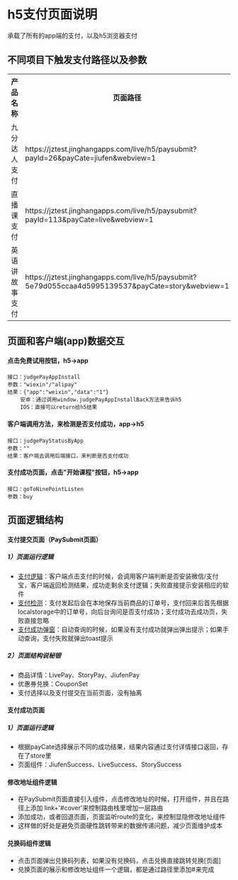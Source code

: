 <!-- 模块大标题 -->
# h5支付页面说明
<!-- 模块说明 -->
承载了所有的app端的支付，以及h5浏览器支付

<!--项目功能模块说明-->
## 不同项目下触发支付路径以及参数
<table>
    <tr>
        <th>产品名称</th>
        <th>页面路径</th>
        <th>传参说明</th>
    </tr>
    <tr>
        <td rowspan='2'>九分达人支付</td>
        <td rowspan='2'>https://jztest.jinghangapps.com/live/h5/paysubmit?payId=26&payCate=jiufen&webview=1</td>
        <td>payId：可以不准，但是必须有</td>
    </tr>
    <tr>
        <td>payCate：jiufen</td>
    </tr>
    <tr>
        <td rowspan='2'>直播课支付</td>
        <td rowspan='2'>https://jztest.jinghangapps.com/live/h5/paysubmit?payId=113&payCate=live&webview=1</td>
        <td>payId：直播课ID</td>
    </tr>
    <tr>
        <td>payCate：live</td>
    </tr>
    <tr>
        <td rowspan='2'>英语讲故事支付</td>
        <td rowspan='2'>https://jztest.jinghangapps.com/live/h5/paysubmit?5e79d055ccaa4d5995139537&payCate=story&webview=1</td>
        <td>payId：故事课程ID</td>
    </tr>
    <tr>
        <td>payCate：story</td>
    </tr>
</table>

<!-- 页面bridge交互说明 -->
## 页面和客户端(app)数据交互
#### 点击免费试用按钮，h5→app
```
接口：judgePayAppInstall
参数："wiexin"/"alipay"
结果：{"app":"weixin","data":"1"}
    安卓：通过调用window.judgePayAppInstallBack方法来告诉h5
    IOS：直接可以return给h5结果
```
#### 客户端调用方法，来检测是否支付成功，app→h5
```
接口：judgePayStatusByApp
参数：""
结果：客户端去调用后端接口，来判断是否支付成功
```
<!-- 页面bridge交互说明 -->
#### 支付成功页面，点击"开始课程"按钮，h5→app
```
接口：goToNinePointListen
参数：buy
```

<!-- 逻辑结构 -->
## 页面逻辑结构
<!-- 单个页面说明 -->
#### 支付提交页面（PaySubmit页面）
##### 1）页面运行逻辑
- [支付逻辑]()：客户端点击支付的时候，会调用客户端判断是否安装微信/支付宝，客户端返回检测结果，成功走剩余支付逻辑；失败直接提示安装相应的软件
- [支付检测]()：支付发起后会在本地保存当前商品的订单号，支付回来后首先根据localstorage中的订单号，向后台询问是否支付成功；支付成功去成功页，失败直接忽略
- [支付成功弹窗]()：自动查询的时候，如果没有支付成功就弹出弹出提示；如果手动查询，支付失败就弹出toast提示
##### 2）页面结构说秘银
- 商品详情：LivePay、StoryPay、JiufenPay
- 优惠券兑换：CouponSet
- 支付选择以及支付提交在当前页面，没有抽离

<!-- 单个页面说明 -->
#### 支付成功页面
##### 1）页面运行逻辑
- 根据payCate选择展示不同的成功结果，结果内容通过支付详情接口返回，存在了store里
- 页面组件：JiufenSuccess、LiveSuccess、StorySuccess

#### 修改地址组件逻辑
- 在PaySubmit页面直接引入组件，点击修改地址的时候，打开组件，并且在路径上添加  link+'#cover'来控制路由栈里增加一层路由
- 添加成功，或者回退页面，页面监听route的变化，来控制显隐修改地址组件
- 这样做的好处是避免页面硬性跳转带来的数据传递问题，减少页面维护成本

#### 兑换码组件逻辑
- 点击页面弹出兑换码列表，如果没有兑换码，点击兑换直接跳转兑换[页面]
- 兑换页面的展示和修改地址组件一个逻辑，都是通过路径里添加#来完成
